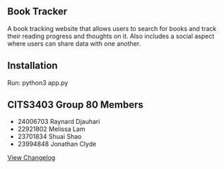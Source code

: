 ## Book Tracker 
A book tracking website that allows users to search for books and track their reading progress and thoughts on it. Also includes a social aspect where users can share data with one another. 

## Installation
Run: python3 app.py

## CITS3403 Group 80 Members
- 24006703 Raynard Djauhari
- 22921802 Melissa Lam
- 23701834 Shuai Shao
- 23994848 Jonathan Clyde

[View Changelog](./Changelogs.md)